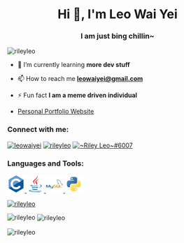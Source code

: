 <h1 align="center">Hi 👋, I'm Leo Wai Yei</h1>
<h3 align="center">I am just bing chillin~</h3>

<p align="left"> <img src="https://komarev.com/ghpvc/?username=rileyleo&label=Profile%20views&color=0e75b6&style=flat" alt="rileyleo" /> </p>

- 🌱 I’m currently learning **more dev stuff**

- 📫 How to reach me **leowaiyei@gmail.com** 

- ⚡ Fun fact **I am a meme driven individual** 

- [Personal Portfolio Website](https://rileyleo.github.io)

<h3 align="left">Connect with me:</h3>
<p align="left">
<a href="https://linkedin.com/in/leowaiyei" target="blank"><img align="center" src="https://raw.githubusercontent.com/rahuldkjain/github-profile-readme-generator/master/src/images/icons/Social/linked-in-alt.svg" alt="leowaiyei" height="30" width="40" /></a>
<a href="https://kaggle.com/rileyleo" target="blank"><img align="center" src="https://raw.githubusercontent.com/rahuldkjain/github-profile-readme-generator/master/src/images/icons/Social/kaggle.svg" alt="rileyleo" height="30" width="40" /></a>
<a href="https://discord.com/users/269448841470672896" target="blank"><img align="center" src="https://raw.githubusercontent.com/rahuldkjain/github-profile-readme-generator/master/src/images/icons/Social/discord.svg" alt="~Riley Leo~#6007" height="30" width="40" /></a>
</p>

<h3 align="left">Languages and Tools:</h3>
<p align="left"> <a href="https://www.cprogramming.com/" target="_blank" rel="noreferrer"> <img src="https://raw.githubusercontent.com/devicons/devicon/master/icons/c/c-original.svg" alt="c" width="40" height="40"/> </a> <a href="https://www.java.com" target="_blank" rel="noreferrer"> <img src="https://raw.githubusercontent.com/devicons/devicon/master/icons/java/java-original.svg" alt="java" width="40" height="40"/> </a> <a href="https://www.mysql.com/" target="_blank" rel="noreferrer"> <img src="https://raw.githubusercontent.com/devicons/devicon/master/icons/mysql/mysql-original-wordmark.svg" alt="mysql" width="40" height="40"/> </a> <a href="https://www.python.org" target="_blank" rel="noreferrer"> <img src="https://raw.githubusercontent.com/devicons/devicon/master/icons/python/python-original.svg" alt="python" width="40" height="40"/> </a> </p>

<p align="left"> <a href="https://github.com/ryo-ma/github-profile-trophy"><img src="https://github-profile-trophy.vercel.app/?username=rileyleo" alt="rileyleo" /></a> </p>


<p><img align="left" src="https://github-readme-stats.vercel.app/api/top-langs?username=rileyleo&show_icons=true&locale=en&layout=compact" alt="rileyleo" /></p>

<p>&nbsp;<img align="center" src="https://github-readme-stats.vercel.app/api?username=rileyleo&show_icons=true&locale=en" alt="rileyleo" /></p>

<p><img align="center" src="https://github-readme-streak-stats.herokuapp.com/?user=rileyleo&" alt="rileyleo" /></p>

